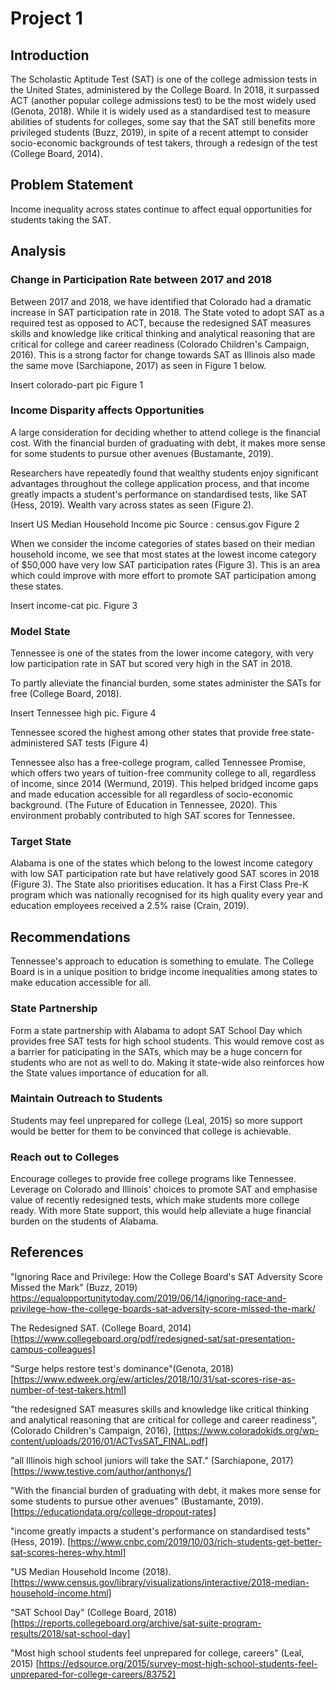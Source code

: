 # Project 1 

## Introduction

The Scholastic Aptitude Test (SAT) is one of the college admission tests in the United States, administered by the College Board. In 2018, it surpassed ACT (another popular college admissions test) to be the most widely used (Genota, 2018). While it is widely used as a standardised test to measure abilities of students for colleges, some say that the SAT still benefits more privileged students (Buzz, 2019), in spite of a recent attempt to consider socio-economic backgrounds of test takers, through a redesign of the test (College Board, 2014).  

## Problem Statement

Income inequality across states continue to affect equal opportunities for students taking the SAT. 

## Analysis 

### Change in Participation Rate between 2017 and 2018
Between 2017 and 2018, we have identified that Colorado had a dramatic increase in SAT participation rate in 2018. The State voted to adopt SAT as a required test as opposed to ACT, because the redesigned SAT measures skills and knowledge like critical thinking and analytical reasoning that are critical for college and career readiness (Colorado Children's Campaign, 2016). This is a strong factor for change towards SAT as Illinois also made the same move (Sarchiapone, 2017) as seen in Figure 1 below. 

Insert colorado-part pic
Figure 1

### Income Disparity affects Opportunities
A large consideration for deciding whether to attend college is the financial cost. With the financial burden of graduating with debt, it makes more sense for some students to pursue other avenues (Bustamante, 2019). 

Researchers have repeatedly found that wealthy students enjoy significant advantages throughout the college application process, and that income greatly impacts a student's performance on standardised tests, like SAT (Hess, 2019). Wealth vary across states as seen (Figure 2). 

Insert US Median Household Income pic 
Source : census.gov Figure 2

When we consider the income categories of states based on their median household income, we see that most states at the lowest income category of $50,000 have very low SAT participation rates (Figure 3). This is an area which could improve with more effort to promote SAT participation among these states. 

Insert income-cat pic. 
Figure 3

### Model State
Tennessee is one of the states from the lower income category, with very low participation rate in SAT but scored very high in the SAT in 2018. 


To partly alleviate the financial burden, some states administer the SATs for free (College Board, 2018).

Insert Tennessee high pic. 
Figure 4 

Tennessee scored the highest among other states that provide free state-administered SAT tests (Figure 4)

Tennessee also has a free-college program, called Tennessee Promise, which offers two years of tuition-free community college to all, regardless of income, since 2014 (Wermund, 2019). This helped bridged income gaps and made education accessible for all regardless of socio-economic background. (The Future of Education in Tennessee, 2020). This environment probably contributed to high SAT scores for Tennessee. 

### Target State
Alabama is one of the states which belong to the lowest income category with low SAT participation rate but have relatively good SAT scores in 2018 (Figure 3). The State also prioritises education. It has a First Class Pre-K program which was nationally recognised for its high quality every year and education employees received a 2.5% raise (Crain, 2019). 

## Recommendations

Tennessee's approach to education is something to emulate. The College Board is in a unique position to bridge income inequalities among states to make education accessible for all. 

### State Partnership
Form a state partnership with Alabama to adopt SAT School Day which provides free SAT tests for high school students. This would remove cost as a barrier for paticipating in the SATs, which may be a huge concern for students who are not as well to do. Making it state-wide also reinforces how the State values importance of education for all. 

### Maintain Outreach to Students 
Students may feel unprepared for college (Leal, 2015) so more support would be better for them to be convinced that college is achievable. 

### Reach out to Colleges
Encourage colleges to provide free college programs like Tennessee. Leverage on Colorado and Illinois' choices to promote SAT and emphasise value of recently redesigned tests, which make students more college ready. With more State support, this would help alleviate a huge financial burden on the students of Alabama. 


## References
"Ignoring Race and Privilege: How the College Board's SAT Adversity Score Missed the Mark" (Buzz, 2019)
https://equalopportunitytoday.com/2019/06/14/ignoring-race-and-privilege-how-the-college-boards-sat-adversity-score-missed-the-mark/
 
The Redesigned SAT. (College Board, 2014)
[https://www.collegeboard.org/pdf/redesigned-sat/sat-presentation-campus-colleagues]

"Surge helps restore test's dominance"(Genota, 2018)
[https://www.edweek.org/ew/articles/2018/10/31/sat-scores-rise-as-number-of-test-takers.html]

"the redesigned SAT measures skills and knowledge like critical thinking and analytical reasoning that are critical for college and career readiness",  (Colorado Children's Campaign, 2016), 
[https://www.coloradokids.org/wp-content/uploads/2016/01/ACTvsSAT_FINAL.pdf]

"all Illinois high school juniors will take the SAT." (Sarchiapone, 2017)
[https://www.testive.com/author/anthonys/]

"With the financial burden of graduating with debt, it makes more sense for some students to pursue other avenues" (Bustamante, 2019). 
[https://educationdata.org/college-dropout-rates]

"income greatly impacts a student's performance on standardised tests" (Hess, 2019). 
[https://www.cnbc.com/2019/10/03/rich-students-get-better-sat-scores-heres-why.html]

"US Median Household Income (2018). 
[https://www.census.gov/library/visualizations/interactive/2018-median-household-income.html]

"SAT School Day" (College Board, 2018)
[https://reports.collegeboard.org/archive/sat-suite-program-results/2018/sat-school-day]

"Most high school students feel unprepared for college, careers" (Leal, 2015) 
[https://edsource.org/2015/survey-most-high-school-students-feel-unprepared-for-college-careers/83752]

